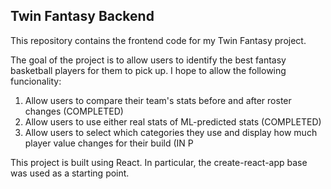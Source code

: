 ## Twin Fantasy Backend

This repository contains the frontend code for my Twin Fantasy project.

The goal of the project is to allow users to identify the best fantasy basketball players for them to pick up.
I hope to allow the following funcionality:
1. Allow users to compare their team's stats before and after roster changes (COMPLETED)
2. Allow users to use either real stats of ML-predicted stats (COMPLETED)
3. Allow users to select which categories they use and display how much player value changes for their build (IN P

This project is built using React. In particular, the create-react-app base was used as a starting point.
